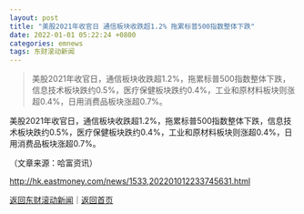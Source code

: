 ```yaml
---
layout: post
title: "美股2021年收官日 通信板块收跌超1.2% 拖累标普500指数整体下跌"
date: 2022-01-01 05:22:24 +0800
categories: emnews
tags: 东财滚动新闻
---
```

> 美股2021年收官日，通信板块收跌超1.2%，拖累标普500指数整体下跌，信息技术板块跌约0.5%，医疗保健板块跌约0.4%，工业和原材料板块则涨超0.4%，日用消费品板块涨超0.7%。

<p>美股2021年收官日，通信板块收跌超1.2%，拖累标普500指数整体下跌，信息技术板块跌约0.5%，医疗保健板块跌约0.4%，工业和原材料板块则涨超0.4%，日用消费品板块涨超0.7%。</p><p class="em_media">（文章来源：哈富资讯）</p>

<http://hk.eastmoney.com/news/1533,202201012233745631.html>

[返回东财滚动新闻](//finews.withounder.com/emnews/)｜[返回首页](//finews.withounder.com/)